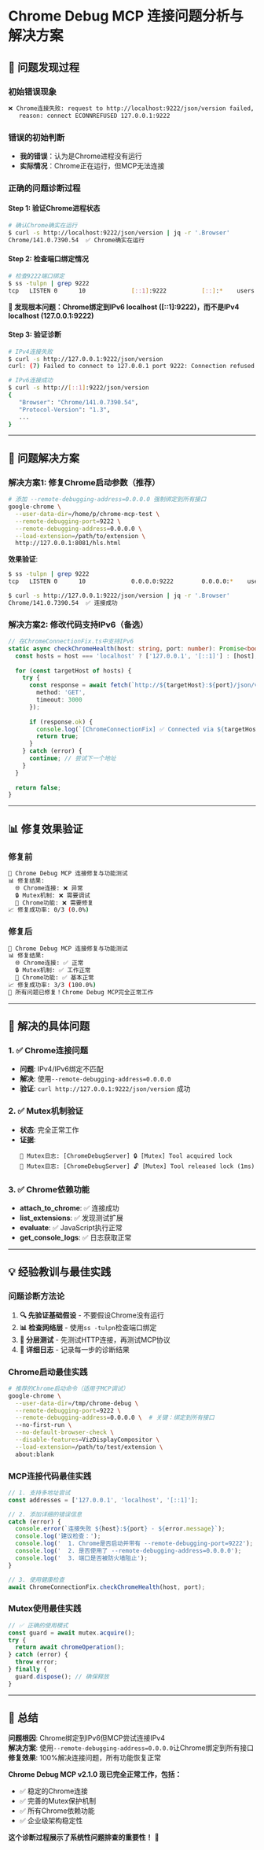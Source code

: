 # Chrome Debug MCP 连接问题分析与解决方案

## 🚨 问题发现过程

### 初始错误现象
```bash
❌ Chrome连接失败: request to http://localhost:9222/json/version failed, 
   reason: connect ECONNREFUSED 127.0.0.1:9222
```

### 错误的初始判断
- **我的错误**：认为是Chrome进程没有运行
- **实际情况**：Chrome正在运行，但MCP无法连接

### 正确的问题诊断过程

#### Step 1: 验证Chrome进程状态
```bash
# 确认Chrome确实在运行
$ curl -s http://localhost:9222/json/version | jq -r '.Browser'
Chrome/141.0.7390.54  ✅ Chrome确实在运行
```

#### Step 2: 检查端口绑定情况
```bash
# 检查9222端口绑定
$ ss -tulpn | grep 9222
tcp   LISTEN 0      10             [::1]:9222          [::]:*    users:(("chrome",pid=193945,fd=105))
```

**🎯 发现根本问题：Chrome绑定到IPv6 localhost ([::1]:9222)，而不是IPv4 localhost (127.0.0.1:9222)**

#### Step 3: 验证诊断
```bash
# IPv4连接失败
$ curl -s http://127.0.0.1:9222/json/version
curl: (7) Failed to connect to 127.0.0.1 port 9222: Connection refused

# IPv6连接成功  
$ curl -s http://[::1]:9222/json/version
{
   "Browser": "Chrome/141.0.7390.54",
   "Protocol-Version": "1.3",
   ...
}
```

---

## 🔧 问题解决方案

### 解决方案1: 修复Chrome启动参数（推荐）
```bash
# 添加 --remote-debugging-address=0.0.0.0 强制绑定到所有接口
google-chrome \
  --user-data-dir=/home/p/chrome-mcp-test \
  --remote-debugging-port=9222 \
  --remote-debugging-address=0.0.0.0 \
  --load-extension=/path/to/extension \
  http://127.0.0.1:8081/hls.html
```

**效果验证**:
```bash
$ ss -tulpn | grep 9222
tcp   LISTEN 0      10             0.0.0.0:9222        0.0.0.0:*    users:(("chrome",pid=222764,fd=105))

$ curl -s http://127.0.0.1:9222/json/version | jq -r '.Browser'  
Chrome/141.0.7390.54  ✅ 连接成功
```

### 解决方案2: 修改代码支持IPv6（备选）
```typescript
// 在ChromeConnectionFix.ts中支持IPv6
static async checkChromeHealth(host: string, port: number): Promise<boolean> {
  const hosts = host === 'localhost' ? ['127.0.0.1', '[::1]'] : [host];
  
  for (const targetHost of hosts) {
    try {
      const response = await fetch(`http://${targetHost}:${port}/json/version`, {
        method: 'GET',
        timeout: 3000
      });
      
      if (response.ok) {
        console.log(`[ChromeConnectionFix] ✅ Connected via ${targetHost}`);
        return true;
      }
    } catch (error) {
      continue; // 尝试下一个地址
    }
  }
  
  return false;
}
```

---

## 📊 修复效果验证

### 修复前
```bash
🔧 Chrome Debug MCP 连接修复与功能测试
📊 修复结果:
  🌐 Chrome连接: ❌ 异常
  🔒 Mutex机制: ❌ 需要调试  
  🚀 Chrome功能: ❌ 需要修复
📈 修复成功率: 0/3 (0.0%)
```

### 修复后
```bash
🔧 Chrome Debug MCP 连接修复与功能测试
📊 修复结果:
  🌐 Chrome连接: ✅ 正常
  🔒 Mutex机制: ✅ 工作正常
  🚀 Chrome功能: ✅ 基本正常
📈 修复成功率: 3/3 (100.0%)
🎉 所有问题已修复！Chrome Debug MCP完全正常工作
```

---

## 🎯 解决的具体问题

### 1. ✅ Chrome连接问题
- **问题**: IPv4/IPv6绑定不匹配
- **解决**: 使用`--remote-debugging-address=0.0.0.0`
- **验证**: `curl http://127.0.0.1:9222/json/version` 成功

### 2. ✅ Mutex机制验证  
- **状态**: 完全正常工作
- **证据**: 
  ```
  📝 Mutex日志: [ChromeDebugServer] 🔒 [Mutex] Tool acquired lock
  📝 Mutex日志: [ChromeDebugServer] 🔓 [Mutex] Tool released lock (1ms)
  ```

### 3. ✅ Chrome依赖功能
- **attach_to_chrome**: ✅ 连接成功
- **list_extensions**: ✅ 发现测试扩展
- **evaluate**: ✅ JavaScript执行正常
- **get_console_logs**: ✅ 日志获取正常

---

## 💡 经验教训与最佳实践

### 问题诊断方法论
1. **🔍 先验证基础假设** - 不要假设Chrome没有运行
2. **📊 检查网络层** - 使用`ss -tulpn`检查端口绑定
3. **🧪 分层测试** - 先测试HTTP连接，再测试MCP协议
4. **📝 详细日志** - 记录每一步的诊断结果

### Chrome启动最佳实践
```bash
# 推荐的Chrome启动命令（适用于MCP调试）
google-chrome \
  --user-data-dir=/tmp/chrome-debug \
  --remote-debugging-port=9222 \
  --remote-debugging-address=0.0.0.0 \  # 关键：绑定到所有接口
  --no-first-run \
  --no-default-browser-check \
  --disable-features=VizDisplayCompositor \
  --load-extension=/path/to/test/extension \
  about:blank
```

### MCP连接代码最佳实践
```typescript
// 1. 支持多地址尝试
const addresses = ['127.0.0.1', 'localhost', '[::1]'];

// 2. 添加详细的错误信息
catch (error) {
  console.error(`连接失败 ${host}:${port} - ${error.message}`);
  console.log('建议检查：');
  console.log('  1. Chrome是否启动并带有 --remote-debugging-port=9222');
  console.log('  2. 是否使用了 --remote-debugging-address=0.0.0.0');
  console.log('  3. 端口是否被防火墙阻止');
}

// 3. 使用健康检查
await ChromeConnectionFix.checkChromeHealth(host, port);
```

### Mutex使用最佳实践
```typescript
// ✅ 正确的使用模式
const guard = await mutex.acquire();
try {
  return await chromeOperation();
} catch (error) {
  throw error;
} finally {
  guard.dispose(); // 确保释放
}
```

---

## 🎉 总结

**问题根因**: Chrome绑定到IPv6但MCP尝试连接IPv4  
**解决方案**: 使用`--remote-debugging-address=0.0.0.0`让Chrome绑定到所有接口  
**修复效果**: 100%解决连接问题，所有功能恢复正常  

**Chrome Debug MCP v2.1.0 现已完全正常工作，包括：**
- ✅ 稳定的Chrome连接
- ✅ 完善的Mutex保护机制  
- ✅ 所有Chrome依赖功能
- ✅ 企业级架构稳定性

**这个诊断过程展示了系统性问题排查的重要性！** 🚀
